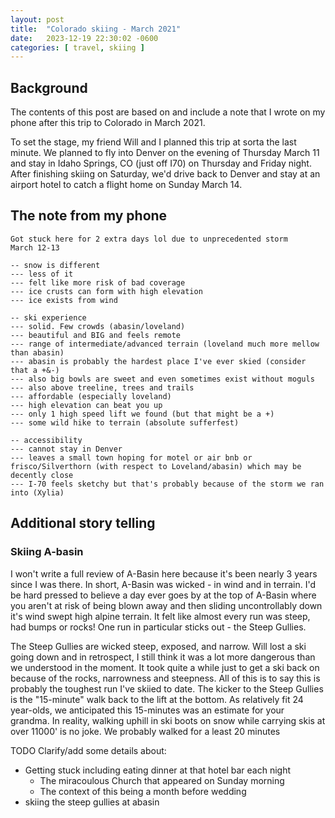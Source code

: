 ```yaml
---
layout: post
title:  "Colorado skiing - March 2021"
date:   2023-12-19 22:30:02 -0600
categories: [ travel, skiing ]
---
```


## Background
The contents of this post are based on and include
a note that I wrote on my phone after this trip
to Colorado in March 2021. 

To set the stage, my friend Will and I planned this trip
at sorta the last minute. We planned to fly
into Denver on the evening of Thursday March 11 and stay
in Idaho Springs, CO (just off I70) on Thursday and 
Friday night. After finishing skiing on Saturday, we'd
drive back to Denver and stay at an airport hotel to
catch a flight home on Sunday March 14.

## The note from my phone
```
Got stuck here for 2 extra days lol due to unprecedented storm
March 12-13

-- snow is different
--- less of it
--- felt like more risk of bad coverage
--- ice crusts can form with high elevation
--- ice exists from wind

-- ski experience
--- solid. Few crowds (abasin/loveland)
--- beautiful and BIG and feels remote
--- range of intermediate/advanced terrain (loveland much more mellow than abasin)
--- abasin is probably the hardest place I've ever skied (consider that a +&-)
--- also big bowls are sweet and even sometimes exist without moguls
--- also above treeline, trees and trails
--- affordable (especially loveland)
--- high elevation can beat you up
--- only 1 high speed lift we found (but that might be a +)
--- some wild hike to terrain (absolute sufferfest)

-- accessibility
--- cannot stay in Denver
--- leaves a small town hoping for motel or air bnb or frisco/Silverthorn (with respect to Loveland/abasin) which may be decently close
--- I-70 feels sketchy but that's probably because of the storm we ran into (Xylia)
```

## Additional story telling
### Skiing A-basin
I won't write a full review of A-Basin here because it's been nearly 3 years since I was there. In short, A-Basin was wicked - in wind and in terrain.  I'd be hard pressed to believe a day ever goes by at the top of A-Basin where you aren't at risk of being blown away and then sliding uncontrollably down it's wind swept high alpine terrain. It felt like almost every run was steep, had bumps or rocks! One run in particular sticks out - the Steep Gullies.

The Steep Gullies are wicked steep, exposed, and narrow. Will lost a ski going down and in retrospect, I still think it was a lot more dangerous than we understood in the moment. It took quite a while just to get a ski back on because of the rocks, narrowness and steepness. All of this is to say this is probably the toughest run I've skiied to date.
The kicker to the Steep Gullies is the "15-minute" walk back to the lift at the bottom. As relatively fit 24 year-olds, we anticipated this 15-minutes was an estimate for your grandma. In reality, walking uphill in ski boots on snow while carrying skis at over 11000' is no joke. We probably walked for a least 20 minutes 

TODO 
Clarify/add some details about:
- Getting stuck including eating dinner at that hotel bar each night
    - The miracoulous Church that appeared on Sunday morning
    - The context of this being a month before wedding
- skiing the steep gullies at abasin